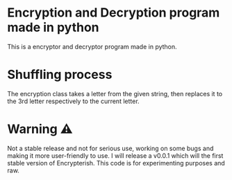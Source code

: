 # Encryption and Decryption program made in python

This is a encryptor and decryptor program made in python.

# Shuffling process

The encryption class takes a letter from the given string, then replaces it to the 3rd letter respectively to the current letter.

# Warning ⚠

Not a stable release and not for serious use, working on some bugs and making it more user-friendly to use.
I will release a v0.0.1 which will the first stable version of Encrypterish. This code is for experimenting purposes and raw.
